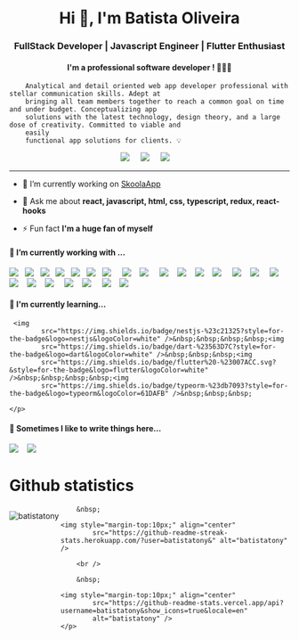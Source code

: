 <h1 align="center">Hi 👋, I'm Batista Oliveira</h1>
    <h3 align="center">FullStack Developer | Javascript Engineer | Flutter Enthusiast</h3>


<h4 align="center">
        I'm a professional software developer ! 👨🏾‍💻

</h4>

<p align="center" style="text-align:center;">

        Analytical and detail oriented web app developer professional with stellar communication skills. Adept at
        bringing all team members together to reach a common goal on time and under budget. Conceptualizing app
        solutions with the latest technology, design theory, and a large dose of creativity. Committed to viable and
        easily
        functional app solutions for clients. 💡
</p>

 <p align='center'>
        <a href="https://twitter.com/slatty_coder"><img
                src="https://img.shields.io/badge/twitter-%231DA1F2.svg?&style=for-the-badge&logo=twitter&logoColor=white" /></a>&nbsp;&nbsp;&nbsp;&nbsp;
        <a href="https://www.linkedin.com/in/batista-tone-530305157/"><img
                src="https://img.shields.io/badge/linkedin-%230077B5.svg?&style=for-the-badge&logo=linkedin&logoColor=white" /></a>&nbsp;&nbsp;&nbsp;&nbsp;
        <a href="mailto:batistatomeoliveira96@gmail.com?subject=Olá%20Batista"><img
                src="https://img.shields.io/badge/gmail-%23D14836.svg?&style=for-the-badge&logo=gmail&logoColor=white" /></a>&nbsp;&nbsp;&nbsp;&nbsp;

</p>


  <hr>

  - 🔭 I’m currently working on [SkoolaApp](https://github.com/BatistaTony/skoola)

  - 💬 Ask me about **react, javascript, html, css, typescript, redux, react-hooks**

  - ⚡ Fun fact **I'm a huge fan of myself**


  <h4>🔭 I’m currently working with ...</h4>
    <p>
     <img
            src="https://img.shields.io/badge/html5%20-%23e34f26.svg?&style=for-the-badge&logo=html5&logoColor=white" />&nbsp;&nbsp;  
     <img
            src="https://img.shields.io/badge/CSS3-1572B6?&style=for-the-badge&logo=css3&logoColor=white" />&nbsp;&nbsp;     
     <img
            src="https://img.shields.io/badge/JavaScript-F7DF1E?style=for-the-badge&logo=javascript&logoColor=black" />&nbsp;&nbsp;
     <img
            src="https://img.shields.io/badge/React-20232A?style=for-the-badge&logo=react&logoColor=61DAFB" />&nbsp;&nbsp;
     <img
            src="https://img.shields.io/badge/Bootstrap-563D7C?style=for-the-badge&logo=bootstrap&logoColor=white">&nbsp;&nbsp;
     <img
            src="https://img.shields.io/badge/sass%20-%23cc6699.svg?&style=for-the-badge&logo=sass&logoColor=white" />&nbsp;&nbsp;     
    <img
            src="https://img.shields.io/badge/TypeScript-007ACC?style=for-the-badge&logo=typescript&logoColor=white" />&nbsp;&nbsp;&nbsp;&nbsp;
    <img
            src="https://img.shields.io/badge/next.js-000000?style=for-the-badge&logo=next.js&logoColor=white" />&nbsp;&nbsp;&nbsp;
    <img
            src="https://img.shields.io/badge/node.js%20-%23339933.svg?&style=for-the-badge&logo=node.js&logoColor=white" />&nbsp;&nbsp;&nbsp;&nbsp;
    <img
            src="https://img.shields.io/badge/React_Native-20232A?style=for-the-badge&logo=react&logoColor=61DAFB" />&nbsp;&nbsp;&nbsp;
    <img
            src="https://img.shields.io/badge/styledcomponents%20-%23db7093.svg?&style=for-the-badge&logo=styled-components&logoColor=white" />&nbsp;&nbsp;&nbsp;
    <img
            src="https://img.shields.io/badge/jest%20-%23c21325.svg?&style=for-the-badge&logo=jest&logoColor=white" />&nbsp;&nbsp;&nbsp;
    <img
            src="https://img.shields.io/badge/Firebase-007ACC?style=for-the-badge&logo=firebase&logoColor=white" />&nbsp;&nbsp;&nbsp;&nbsp;
    <img
            src="https://img.shields.io/badge/mongodb-000000?style=for-the-badge&logo=mongodb&logoColor=white" />&nbsp;&nbsp;&nbsp;
    <img
            src="https://img.shields.io/badge/expresjs%20-%23339933.svg?&style=for-the-badge&logo=express&logoColor=white" />&nbsp;&nbsp;&nbsp;&nbsp;
    <img
            src="https://img.shields.io/badge/Redux-20232A?style=for-the-badge&logo=redux&logoColor=61DAFB" />&nbsp;&nbsp;&nbsp;
    <img
            src="https://img.shields.io/badge/mysql%20-%23007ACC.svg?&style=for-the-badge&logo=mysql&logoColor=white" />&nbsp;&nbsp;&nbsp;
    <img
            src="https://img.shields.io/badge/git-%23c21325.svg?&style=for-the-badge&logo=git&logoColor=white" />&nbsp;&nbsp;&nbsp;  
    <img
            src="https://img.shields.io/badge/Csharp-007ACC?style=for-the-badge&logo=csharp&logoColor=white" />&nbsp;&nbsp;&nbsp;&nbsp;
    <img
            src="https://img.shields.io/badge/less-000000?style=for-the-badge&logo=less&logoColor=white" />&nbsp;&nbsp;&nbsp;
    <img
            src="https://img.shields.io/badge/php%20-%23563D7C.svg?&style=for-the-badge&logo=php&logoColor=white" />&nbsp;&nbsp;&nbsp;&nbsp;
    <img
            src="https://img.shields.io/badge/antdesign-20232A?style=for-the-badge&logo=antdesign&logoColor=61DAFB" />&nbsp;&nbsp;&nbsp;
    <img
            src="https://img.shields.io/badge/laravel%20-%23db7093.svg?&style=for-the-badge&logo=laravel&logoColor=white" />&nbsp;&nbsp;&nbsp;
    </p>



  <h4>🌱 I'm currently learning...</h4>
    <p>

     <img
            src="https://img.shields.io/badge/nestjs-%23c21325?style=for-the-badge&logo=nestjs&logoColor=white" />&nbsp;&nbsp;&nbsp;&nbsp;<img
            src="https://img.shields.io/badge/dart-%23563D7C?style=for-the-badge&logo=dart&logoColor=white" />&nbsp;&nbsp;&nbsp;<img
            src="https://img.shields.io/badge/flutter%20-%23007ACC.svg?&style=for-the-badge&logo=flutter&logoColor=white" />&nbsp;&nbsp;&nbsp;&nbsp;<img
            src="https://img.shields.io/badge/typeorm-%23db7093?style=for-the-badge&logo=typeorm&logoColor=61DAFB" />&nbsp;&nbsp;&nbsp;

    </p>


   <p align='right'>
    <h4>💬 Sometimes I like to write things here...</h4>
    <a href="https://dev.to/slatty_coder"><img
            src="https://img.shields.io/badge/DEV.TO-%230A0A0A.svg?&style=for-the-badge&logo=dev-dot-to&logoColor=white" /></a>&nbsp;&nbsp;&nbsp;
    <a href="https://medium.com/@batistatomeoliveira96"><img
            src="https://img.shields.io/badge/medium-%2312100E.svg?&style=for-the-badge&logo=medium&logoColor=white" /></a>&nbsp;&nbsp;&nbsp;

   </p>


   <h1>Github statistics</h1>


   <p>
        <img style="margin-top:10px;" align="left"
            src="https://github-readme-stats.vercel.app/api/top-langs?username=batistatony&show_icons=true&locale=en&layout=compact"
            alt="batistatony" />




        &nbsp;
    
    <img style="margin-top:10px;" align="center"
            src="https://github-readme-streak-stats.herokuapp.com/?user=batistatony&" alt="batistatony" />

        <br />

        &nbsp;
    
    <img style="margin-top:10px;" align="center"
            src="https://github-readme-stats.vercel.app/api?username=batistatony&show_icons=true&locale=en"
            alt="batistatony" />
    </p>
